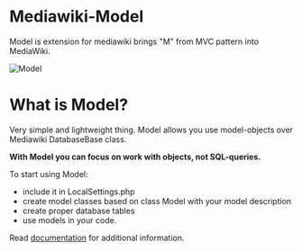 Mediawiki-Model
===============

Model is extension for mediawiki brings "M" from MVC pattern into MediaWiki.

![Model](http://i.imgur.com/kn1bvbB.png)

What is Model?
==============

Very simple and lightweight thing.
Model allows you use model-objects over Mediawiki DatabaseBase class.

**With Model you can focus on work with objects, not SQL-queries.**

To start using Model:

- include it in LocalSettings.php
- create model classes based on class Model with your model description
- create proper database tables
- use models in your code.

Read [documentation](http://github.com/vedmaka/Mediawiki-Model/wiki) for additional information.
